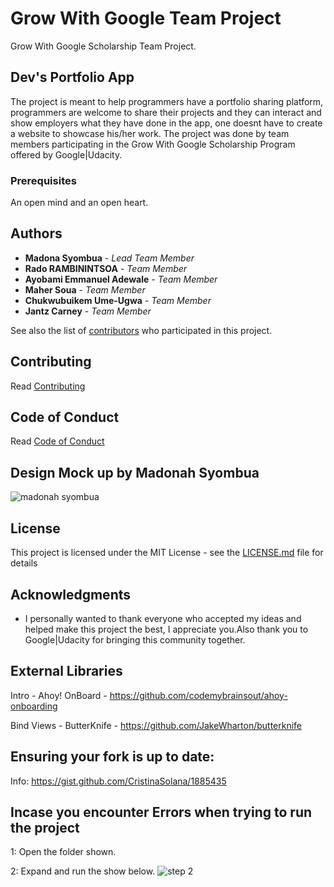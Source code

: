 # Grow With Google Team Project 
Grow With Google Scholarship Team Project.

## Dev's Portfolio App

The project is meant to help programmers have a portfolio sharing platform, programmers are welcome to share their projects and they can interact and show employers what they have done in the app, one doesnt have to create a website to showcase his/her work. The project was done by team members participating in the Grow With Google Scholarship Program offered by Google|Udacity. 

### Prerequisites
An open mind and an open heart.

## Authors
* **Madona Syombua** - *Lead Team Member* 
* **Rado RAMBININTSOA** - *Team Member*
* **Ayobami Emmanuel Adewale** - *Team Member*
* **Maher Soua** - *Team Member*
* **Chukwubuikem Ume-Ugwa** - *Team Member*
* **Jantz Carney** - *Team Member*



See also the list of [contributors](https://github.com/Madonahs/GrowWithGoogleTeamProject/settings/collaboration) who participated in this project.

## Contributing
Read [Contributing](https://gist.github.com/PurpleBooth/b24679402957c63ec426)

## Code of Conduct

Read [Code of Conduct](https://github.com/Madonahs/GrowWithGoogleTeamProject/blob/master/CODE_OF_CONDUCT.md)

## Design Mock up by Madonah Syombua

![madonah syombua](https://user-images.githubusercontent.com/11560987/36348146-a8a19fc6-142e-11e8-8e9a-31f5e3d22f2b.png)

## License

This project is licensed under the MIT License - see the [LICENSE.md](LICENSE.md) file for details

## Acknowledgments

* I personally wanted to thank everyone who accepted my ideas and helped make this project the best, I appreciate you.Also thank you to Google|Udacity for bringing this community together.

## External Libraries
Intro - Ahoy! OnBoard - https://github.com/codemybrainsout/ahoy-onboarding

Bind Views - ButterKnife - https://github.com/JakeWharton/butterknife

## Ensuring your fork is up to date:
Info: https://gist.github.com/CristinaSolana/1885435

## Incase you encounter Errors when trying to run the project
1: Open the folder shown.

2: Expand and run the show below.
![step 2](https://user-images.githubusercontent.com/11560987/36135524-4aa70bee-1051-11e8-924c-ae70f2f22c30.PNG)
